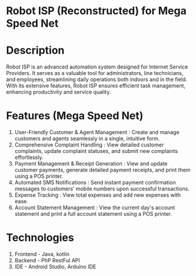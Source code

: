 # Robot ISP (Reconstructed) for Mega Speed Net


# Description
Robot ISP is an advanced automation system designed for Internet Service Providers. It serves as a valuable tool for 
administrators, line technicians, and employees, streamlining daily operations both indoors and in the field.
With its extensive features, Robot ISP ensures efficient task management, enhancing productivity and service quality. 

# Features (Mega Speed Net)
1. User-Friendly Customer & Agent Management : Create and manage customers and agents seamlessly in a single, intuitive form.
2. Comprehensive Complaint Handling : View detailed customer complaints, update complaint statuses, and submit new complaints effortlessly.
4. Payment Management & Receipt Generation : View and update customer payments, generate detailed payment receipts, and print them using a POS printer.
5. Automated SMS Notifications : Send instant payment confirmation messages to customers' mobile numbers upon successful transactions.
6. Expense Tracking : View total expenses and add new expenses with ease.
7. Account Statement Management : View the current day's account statement and print a full account statement using a POS printer.
   
# Technologies
1. Frontend - Java, kotlin
2. Backend - PhP RestFul API
3. IDE - Android Studio, Arduino IDE

